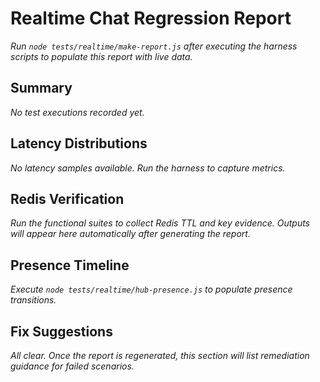 # Realtime Chat Regression Report

_Run `node tests/realtime/make-report.js` after executing the harness scripts to populate this report with live data._

## Summary

_No test executions recorded yet._

## Latency Distributions

_No latency samples available. Run the harness to capture metrics._

## Redis Verification

_Run the functional suites to collect Redis TTL and key evidence. Outputs will appear here automatically after generating the report._

## Presence Timeline

_Execute `node tests/realtime/hub-presence.js` to populate presence transitions._

## Fix Suggestions

_All clear. Once the report is regenerated, this section will list remediation guidance for failed scenarios._
